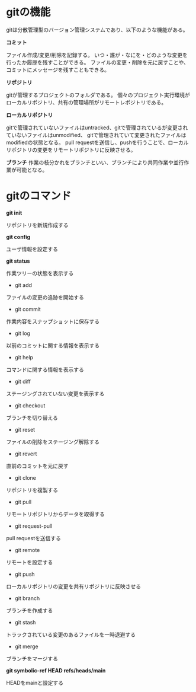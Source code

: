# gitの機能

gitは分散管理型のバージョン管理システムであり、以下のような機能がある。


**コミット**

ファイル作成/変更/削除を記録する。
いつ・誰が・なにを・どのような変更を行ったか履歴を残すことができる。
ファイルの変更・削除を元に戻すことや、コミットにメッセージを残すこともできる。

**リポジトリ**

gitが管理するプロジェクトのフォルダである。
個々のプロジェクト実行環境がローカルリポジトリ、共有の管理場所がリモートレポジトリである。

**ローカルリポジトリ**

gitで管理されていないファイルはuntracked、gitで管理されているが変更されていないファイルはunmodified、
gitで管理されていて変更されたファイルはmodifiedの状態となる。
pull requestを送信し、pushを行うことで、ローカルリポジトリの変更をリモートリポジトリに反映させる。

**ブランチ**
作業の枝分かれをブランチといい、ブランチにより共同作業や並行作業が可能となる。



# gitのコマンド

**git init**

リポジトリを新規作成する

**git config**

ユーザ情報を設定する

**git status**

作業ツリーの状態を表示する

- git add

ファイルの変更の追跡を開始する

- git commit

作業内容をスナップショットに保存する

- git log

以前のコミットに関する情報を表示する

- git help

コマンドに関する情報を表示する

- git diff

ステージングされていない変更を表示する

- git checkout

ブランチを切り替える

- git reset

ファイルの削除をステージング解除する

- git revert

直前のコミットを元に戻す

- git clone

リポジトリを複製する

- git pull

リモートリポジトリからデータを取得する

- git request-pull

pull requestを送信する

- git remote

リモートを設定する

- git push

ローカルリポジトリの変更を共有リポジトリに反映させる

- git branch

ブランチを作成する

- git stash

トラックされている変更のあるファイルを一時退避する

- git merge

ブランチをマージする

**git symbolic-ref HEAD refs/heads/main**

HEADをmainと設定する